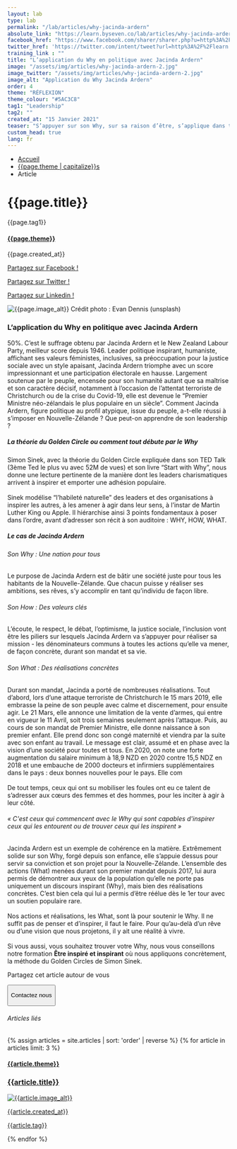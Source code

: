 ```yaml
---
layout: lab
type: lab
permalink: "/lab/articles/why-jacinda-ardern"
absolute_link: "https://learn.byseven.co/lab/articles/why-jacinda-ardern"
facebook_href: "https://www.facebook.com/sharer/sharer.php?u=http%3A%2F%2Flearn.byseven.co%2Flab%2Farticles%2Fwhy-jacinda-ardern&amp;src=sdkpreparse"
twitter_href: 'https://twitter.com/intent/tweet?url=http%3A%2F%2Flearn.byseven.co%2Flab%2Farticles%2Fwhy-jacinda-ardern&text=L%E2%80%99application%20du%20Why%20en%20politique%20avec%20Jacinda%20Ardern'
training_link : ""
title: "L’application du Why en politique avec Jacinda Ardern"
image: "/assets/img/articles/why-jacinda-ardern-2.jpg"
image_twitter: "/assets/img/articles/why-jacinda-ardern-2.jpg"
image_alt: "Application du Why Jacinda Ardern"
order: 4
theme: "RÉFLEXION"
theme_colour: "#5AC3C8"
tag1: "Leadership"
tag2: ""
created_at: "15 Janvier 2021"
teaser: "S’appuyer sur son Why, sur sa raison d’être, s’applique dans tous secteurs, y compris en politique. Le Premier Ministre néo-zélandais, Yacinda Ardern en est un bon exemple puisqu’elle a su appliquer le Why dans un cadre politique."
custom_head: true
lang: fr
---
```


<div class="container-lab-article">
  <div class="lab-breadcrumb">
    <nav aria-label="Breadcrumb" class="breadcrumb">
      <ul>
          <li><a href="/lab">Accueil</a></li>
          <li><a href="/lab/{{page.theme | downcase}}s">{{page.theme | capitalize}}s</a></li>
          <li><span aria-current="page">Article</span></li>
      </ul>
    </nav>
  </div>
  <div class="lab-article-banner">
    <h1>{{page.title}}</h1>
    <div class="flex-row-between-centered">
      <p class="lab-article-banner-tag">{{page.tag1}}</p>
    </div>
    <div class="lab-article-banner-tags">
      <div class="lab-article-banner-tags-left">
        <a href="/lab/{{page.theme | downcase}}s"><h4 style='background-color: {{page.theme_colour}};'>{{page.theme}}</h4></a>
        <p class="lab-article-banner-tags-date">{{page.created_at}}</p>
      </div>
      <div class="lab-article-banner-tags-right">
        <div class="fb-share-button" data-href="{{page.absolute_link}}" data-layout="button" data-size="small">
          <a target="_blank" href="{{page.facebook_href}}" class='tooltip-facebook'>
            <i class="fab fa-facebook-f"></i>
            <div class="top">
              <p>Partagez sur Facebook !</p>
              <i></i>
            </div>
          </a>
        </div>
          <a class='tooltip-twitter' href='{{page.twitter_href}}' target="_blank">
            <i class="fab fa-twitter"></i>
            <div class="top">
              <p>Partagez sur Twitter !</p>
              <i></i>
            </div>
          </a>
          <a class='tooltip-linkedin' href='https://www.linkedin.com/sharing/share-offsite/?url={{site.url}}{{page.url}}' target='_blank'>
            <i class="fab fa-linkedin-in"></i>
            <div class="top">
              <p>Partagez sur Linkedin !</p>
              <i></i>
            </div>
          </a>
      </div>
    </div>
    <img src="{{page.image}}" alt="{{page.image_alt}}" style='object-position: 50% 85%;'>
    <span class="width-75 mt-0_75rem">Crédit photo : Evan Dennis (unsplash)</span>
  </div>
  <div class="lab-article-text">
    <div class="lab-article-text-primary">
      <h3 style='color: {{page.theme_colour}};'>L’application du Why en politique avec Jacinda Ardern</h3>
      <p>50%. C’est le suffrage obtenu par Jacinda Ardern et le New Zealand Labour Party, meilleur score depuis 1946. Leader politique inspirant, humaniste, affichant ses valeurs féministes, inclusives, sa préoccupation pour la justice sociale avec un style apaisant, Jacinda Ardern triomphe avec un score impressionnant et une participation électorale en hausse. Largement soutenue par le peuple, encensée pour son humanité autant que sa maîtrise et son caractère décisif, notamment à l’occasion de l’attentat terroriste de Christchurch ou de la crise du Covid-19, elle est devenue le “Premier Ministre néo-zélandais le plus populaire en un siècle”. Comment Jacinda Ardern, figure politique au profil atypique, issue du peuple, a-t-elle réussi à s’imposer en Nouvelle-Zélande ? Que peut-on apprendre de son leadership ?</p>
      <div class="lab-article-text-separator" style='border: solid 2px {{page.theme_colour}};'></div>
    </div>
    <div class="lab-article-text-secondary">
      <h5>La théorie du Golden Circle ou comment tout débute par le Why</h5>
      <p>Simon Sinek, avec la théorie du Golden Circle expliquée dans son TED Talk (3ème Ted le plus vu avec 52M de vues) et son livre “Start with Why”, nous donne une lecture pertinente de la manière dont les leaders charismatiques arrivent à inspirer et emporter une adhésion populaire.
      <br><br>
      Sinek modélise “l’habileté naturelle” des leaders et des organisations à inspirer les autres, à les amener à agir dans leur sens, à l’instar de Martin Luther King ou Apple. Il hiérarchise ainsi 3 points fondamentaux à poser dans l’ordre, avant d’adresser son récit à son auditoire : WHY, HOW, WHAT.
      </p>
    </div>
    <div class="lab-article-text-secondary">
      <h5>Le cas de Jacinda Ardern</h5>
    </div>
    <div class="lab-article-text-secondary">
      <h6>Son Why : Une nation pour tous</h6>
      <p>Le purpose de Jacinda Ardern est de bâtir une société juste pour tous les habitants de la Nouvelle-Zélande. Que chacun puisse y réaliser ses ambitions, ses rêves, s’y accomplir en tant qu’individu de façon libre.</p>
      <!-- <div class="lab-article-text-secondary-image">
        <img src="/assets/img/articles/communication-non-verbale-tiktok_secondary.jpeg" alt="Maîtriser sa communication non-verbale">
      </div> -->
    </div>
    <div class="lab-article-text-secondary">
      <h6>Son How : Des valeurs clés</h6>
      <p>L’écoute, le respect, le débat, l’optimisme, la justice sociale, l’inclusion vont être les piliers sur lesquels Jacinda Ardern va s’appuyer pour réaliser sa mission - les dénominateurs communs à toutes les actions qu’elle va mener, de façon concrète, durant son mandat et sa vie.</p>
    </div>
    <div class="lab-article-text-secondary">
      <h6>Son What : Des réalisations concrètes</h6>
      <p>Durant son mandat, Jacinda a porté de nombreuses réalisations. Tout d’abord, lors d’une attaque terroriste de Christchurch le 15 mars 2019, elle embrasse la peine de son peuple avec calme et discernement, pour ensuite agir. Le 21 Mars, elle annonce une limitation de la vente d’armes, qui entre en vigueur le 11 Avril, soit trois semaines seulement après l’attaque. Puis, au cours de son mandat de Premier Ministre, elle donne naissance à son premier enfant. Elle prend donc son congé maternité et viendra par la suite avec son enfant au travail. Le message est clair, assumé et en phase avec la vision d’une société pour toutes et tous. En 2020, on note une forte augmentation du salaire minimum à 18,9 NZD en 2020 contre 15,5 NDZ en 2018 et une embauche de 2000 docteurs et infirmiers supplémentaires dans le pays : deux bonnes nouvelles pour le pays. Elle com
      <br><br>
      De tout temps, ceux qui ont su mobiliser les foules ont eu ce talent de s’adresser aux cœurs des femmes et des hommes, pour les inciter à agir à leur côté.
      </p>
<!-- <button class="btn" type="button" style='background-color: {{page.theme_colour}};'><p>En savoir plus sur la formation</p></button> -->
    </div>
    <div class="lab-article-text-secondary">
      <h6>« C'est ceux qui commencent avec le Why qui sont capables d'inspirer ceux qui les entourent ou de trouver ceux qui les inspirent »</h6>
      <p>Jacinda Ardern est un exemple de cohérence en la matière. Extrêmement solide sur son Why, forgé depuis son enfance, elle s’appuie dessus pour servir sa conviction et son projet pour la Nouvelle-Zélande. L’ensemble des actions (What) menées durant son premier mandat depuis 2017, lui aura permis de démontrer aux yeux de la population qu’elle ne porte pas uniquement un discours inspirant (Why), mais bien des réalisations concrètes. C’est bien cela qui lui a permis d’être réélue dès le 1er tour avec un soutien populaire rare.
      <br><br>
      Nos actions et réalisations, les What, sont là pour soutenir le Why. Il ne suffit pas de penser et d’inspirer, il faut le faire. Pour qu’au-delà d’un rêve ou d’une vision que nous projetons, il y ait une réalité à vivre.
      <br><br>
      Si vous aussi, vous souhaitez trouver votre Why, nous vous conseillons notre formation <strong>Être inspiré et inspirant</strong> où nous appliquons concrètement, la méthode du Golden Circles de Simon Sinek.
      </p>
    </div>
    <div class="lab-article-text-medias">
      <p>Partagez cet article autour de vous</p>
      <a target="_blank" href="{{page.facebook_href}}"><i class="fab fa-facebook-f"></i></a>
      <a href='{{page.twitter_href}}' target="_blank"><i class="fab fa-twitter"></i></a>
      <a href='https://www.linkedin.com/sharing/share-offsite/?url={{site.url}}{{page.url}}' target='_blank'><i class="fab fa-linkedin-in"></i></a>
    </div>
    <!-- <button class='btn btn-navbar-lab-2' data-toggle='modal' data-target='#contactUs'><p>Contactez nous</p></button> -->
    <a href="/" target="_blank">
      <button class='btn btn-navbar-lab-2'><p>Contactez nous</p></button>
    </a>
  </div>
</div>
<div class="lab-article-recents">
  <h6>Articles liés</h6>
  <div class="row">
    {% assign articles = site.articles | sort: 'order' | reverse %}
    {% for article in articles limit: 3 %}
    <div class="col-md-4">
      <a href="{{article.permalink}}">
        <div class="lab-article-recents-card">
          <h4 style='background-color: {{article.theme_colour}};'>{{article.theme}}</h4>
          <h3 class="lab-article-recents-card-title">{{article.title}}</h3>
          <div class="lab-article-recents-separator" style='border: 2px solid {{article.theme_colour}}'></div>
          <img src="{{article.image}}" alt="{{article.image_alt}}">
          <div class="lab-article-recents-tags">
            <p>{{article.created_at}}</p>
            <p>{{article.tag}}</p>
            <p></p>
          </div>
        </div>
      </a>
    </div>
    {% endfor %}
  </div>
</div>

<!-- Modal -->
<!-- <div class="modal fade" id="contactUs" tabindex="-1" role="dialog" aria-labelledby="myModalLabel">
  <div class="modal-dialog" role="document">
    <div class="modal-content">
      <div class="modal-header">
        <button type="button" class="close" data-dismiss="modal" aria-label="Close"><span aria-hidden="true">&times;</span></button>
        <div id="modal-title" style=" display: flex; justify-content: space-between;">
          <h3 class="modal-title" id="myModalLabel">Contactez-nous</h3>
        </div>
      </div>
      <div class="modal-body" id="modalNewBookinBody">
        <form action="https://seven-builder.herokuapp.com/contact_form" method="GET" id="contact-form">
          <div class="form-group">
            <label for="form-name">Votre nom</label>
            <input type="text" name="name" id='form-name' placeholder="Nom" class='form-control'>
          </div>
          <div class="form-group hidden">
            <label for="form-email">Votre adresse email</label>
            <input type="email" name="email_2" id='form-email2' placeholder="Adresse email" class='form-control'>
          </div>
          <div class="form-group">
            <label for="form-email">Votre adresse email</label>
            <input type="email" name="email" id='form-email' placeholder="Adresse email" class='form-control'>
          </div>
          <div class="form-group">
            <label for="form-message">Votre message</label>
            <textarea name="message" id="form-message" cols="30" rows="10" placeholder="Votre message" class='form-control'></textarea>
          </div>
          <button type="submit" class="btn contact-button" id='form-button'>Envoyez</button>
        </form>
      </div>
    </div>
  </div>
</div> -->

<script type="text/javascript">
  function recentCardFront() {
    var titles = document.querySelectorAll('.lab-article-recents-card-title');
    if (window.innerWidth > 1000) {
      var max = 0;
      titles.forEach((element) => {
        if (element.clientHeight > max) {
          max = element.clientHeight;
        }
      })
      titles.forEach((element) => {
        element.style.height = max.toString() + 'px';
      })
    } else {
      titles.forEach((element) => {
        element.style.height = 'auto';
      })
    }
  }
  recentCardFront();
  window.addEventListener('resize', recentCardFront);
</script>
